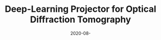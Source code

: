 ---
title: "Deep-Learning Projector for Optical Diffraction Tomography"
collection: publications
permalink: /publication/2020-08-Deep-Learning-Projector-for-Optical-Diffraction-Tomography
category: 'journal'
date: 2020-08-
venue: 'Optics Express'
citation: ' F. Yang,  Pham T.-a.,  H. Gupta,  M. Unser,  J. Ma, &quot;Deep-Learning Projector for Optical Diffraction Tomography.&quot; <i>Optics Express</i>, 28, 3, 3905--3921, 08 2020.'
---